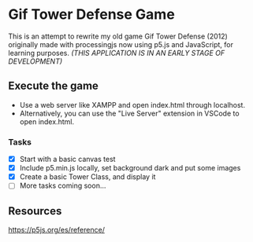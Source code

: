 # Gif Tower Defense Game

This is an attempt to rewrite my old game Gif Tower Defense (2012) originally made with processingjs now using p5.js and JavaScript, for learning purposes. *(THIS APPLICATION IS IN AN EARLY STAGE OF DEVELOPMENT)*

## Execute the game

- Use a web server like XAMPP and open index.html through localhost.
- Alternatively, you can use the "Live Server" extension in VSCode to open index.html.

### Tasks

- [x] Start with a basic canvas test
- [x] Include p5.min.js locally, set background dark and put some images
- [x] Create a basic Tower Class, and display it
- [ ] More tasks coming soon...

## Resources

<https://p5js.org/es/reference/>
